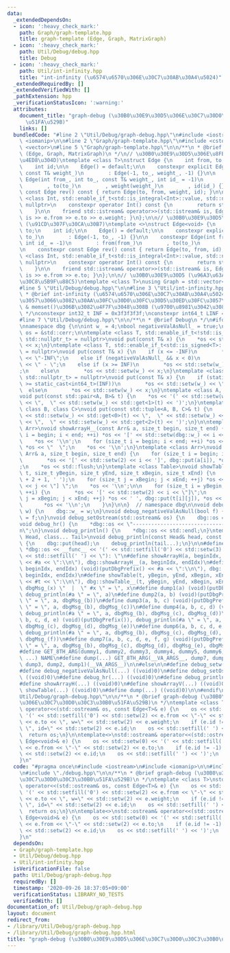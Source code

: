 ```yaml
---
data:
  _extendedDependsOn:
  - icon: ':heavy_check_mark:'
    path: Graph/graph-template.hpp
    title: graph-template (Edge, Graph, MatrixGraph)
  - icon: ':heavy_check_mark:'
    path: Util/Debug/debug.hpp
    title: Debug
  - icon: ':heavy_check_mark:'
    path: Util/int-infinity.hpp
    title: "int-infinity (\u6574\u6570\u306E\u30C7\u30AB\u30A4\u5024)"
  _extendedRequiredBy: []
  _extendedVerifiedWith: []
  _pathExtension: hpp
  _verificationStatusIcon: ':warning:'
  attributes:
    document_title: "graph-debug (\u30B0\u30E9\u30D5\u306E\u30C7\u30D0\u30C3\u30B0\
      \u51FA\u529B)"
    links: []
  bundledCode: "#line 2 \"Util/Debug/graph-debug.hpp\"\n#include <iostream>\n#include\
    \ <iomanip>\n\n#line 2 \"Graph/graph-template.hpp\"\n#include <cstdint>\n#include\
    \ <vector>\n#line 5 \"Graph/graph-template.hpp\"\n\n/**\n * @brief graph-template\
    \ (Edge, Graph, MatrixGraph)\n */\n// \u30B0\u30E9\u30D5\u306E\u8FBA (\u91CD\u307F\
    \u4ED8\u304D)\ntemplate <class T>\nstruct Edge {\n    int from, to;\n    T weight;\n\
    \    int id;\n\n    Edge() = default;\n\n    constexpr explicit Edge(int to_,\
    \ const T& weight_)\n        : Edge(-1, to_, weight_, -1) {}\n\n    constexpr\
    \ Edge(int from_, int to_, const T& weight_, int id_ = -1)\n        : from(from_)\n\
    \        , to(to_)\n        , weight(weight_)\n        , id(id_) {}\n\n    constexpr\
    \ const Edge rev() const { return Edge(to, from, weight, id); }\n\n    template\
    \ <class Int, std::enable_if_t<std::is_integral<Int>::value, std::nullptr_t> =\
    \ nullptr>\n    constexpr operator Int() const {\n        return static_cast<Int>(to);\n\
    \    }\n\n    friend std::istream& operator>>(std::istream& is, Edge& e) { return\
    \ is >> e.from >> e.to >> e.weight; }\n};\n\n// \u30B0\u30E9\u30D5\u306E\u8FBA\
    \ (\u91CD\u307F\u30CA\u30B7)\ntemplate <>\nstruct Edge<void> {\n    int from,\
    \ to;\n    int id;\n\n    Edge() = default;\n\n    constexpr explicit Edge(int\
    \ to_)\n        : Edge(-1, to_, -1) {}\n\n    constexpr Edge(int from_, int to_,\
    \ int id_ = -1)\n        : from(from_)\n        , to(to_)\n        , id(id_) {}\n\
    \n    constexpr const Edge rev() const { return Edge(to, from, id); }\n\n    template\
    \ <class Int, std::enable_if_t<std::is_integral<Int>::value, std::nullptr_t> =\
    \ nullptr>\n    constexpr operator Int() const {\n        return static_cast<Int>(to);\n\
    \    }\n\n    friend std::istream& operator>>(std::istream& is, Edge& e) { return\
    \ is >> e.from >> e.to; }\n};\n\n// \u30B0\u30E9\u30D5 (\u96A3\u63A5\u30EA\u30B9\
    \u30C8\u5B9F\u88C5)\ntemplate <class T>\nusing Graph = std::vector<std::vector<Edge<T>>>;\n\
    #line 5 \"Util/Debug/debug.hpp\"\n\n#line 3 \"Util/int-infinity.hpp\"\n\n/**\n\
    \ * @brief int-infinity (\u6574\u6570\u306E\u30C7\u30AB\u30A4\u5024)\n * 2\u500D\
    \u3057\u3066\u3082\u30AA\u30FC\u30D0\u30FC\u30D5\u30ED\u30FC\u3057\u306A\u3044\
    \ & memset()\u306B\u3082\u4F7F\u3048\u308B (\u9700\u8981\u3042\u308B\uFF1F)\n\
    \ */\nconstexpr int32_t INF = 0x3f3f3f3f;\nconstexpr int64_t LINF = 0x3f3f3f3f3f3f3f3fLL;\n\
    #line 7 \"Util/Debug/debug.hpp\"\n\n/**\n * @brief Debug\n */\n#ifdef LOCAL_DEBUG\n\
    \nnamespace dbg {\n\nint w_ = 4;\nbool negativeValAsNull_ = true;\nstd::ostream*\
    \ os = &std::cerr;\n\ntemplate <class T, std::enable_if_t<!std::is_arithmetic<T>::value,\
    \ std::nullptr_t> = nullptr>\nvoid put(const T& x) {\n    *os << std::setw(w_)\
    \ << x;\n}\ntemplate <class T, std::enable_if_t<std::is_signed<T>::value, std::nullptr_t>\
    \ = nullptr>\nvoid put(const T& x) {\n    if (x <= -INF)\n        *os << std::setw(w_)\
    \ << \"-INF\";\n    else if (negativeValAsNull_ && x < 0)\n        *os << std::setw(w_)\
    \ << \" - \";\n    else if (x >= INF)\n        *os << std::setw(w_) << \"INF\"\
    ;\n    else\n        *os << std::setw(w_) << x;\n}\ntemplate <class T, std::enable_if_t<std::is_unsigned<T>::value,\
    \ std::nullptr_t> = nullptr>\nvoid put(const T& x) {\n    if (static_cast<int64_t>(x)\
    \ >= static_cast<int64_t>(INF))\n        *os << std::setw(w_) << \"INF\";\n  \
    \  else\n        *os << std::setw(w_) << x;\n}\ntemplate <class A, class B>\n\
    void put(const std::pair<A, B>& t) {\n    *os << '(' << std::setw(w_) << std::get<0>(t)\
    \ << \",  \" << std::setw(w_) << std::get<1>(t) << ')';\n}\ntemplate <class A,\
    \ class B, class C>\nvoid put(const std::tuple<A, B, C>& t) {\n    *os << '('\
    \ << std::setw(w_) << std::get<0>(t) << \",  \" << std::setw(w_) << std::get<1>(t)\
    \ << \",  \" << std::setw(w_) << std::get<2>(t) << ')';\n}\n\ntemplate <class\
    \ Arr>\nvoid showArrayH__(const Arr& a, size_t begin, size_t end) {\n    for (size_t\
    \ i = begin; i < end; ++i) *os << '[' << std::setw(dbg::w_) << i << \"] \";\n\
    \    *os << '\\n';\n    for (size_t i = begin; i < end; ++i) *os << ' ', dbg::put(a[i]),\
    \ *os << \"  \";\n    *os << '\\n';\n}\ntemplate <class Arr>\nvoid showArrayV__(const\
    \ Arr& a, size_t begin, size_t end) {\n    for (size_t i = begin; i < end; ++i)\n\
    \        *os << '[' << std::setw(2) << i << ']', dbg::put(a[i]), *os << \"\\n\"\
    ;\n    *os << std::flush;\n}\ntemplate <class Table>\nvoid showTable__(const Table&\
    \ t, size_t yBegin, size_t yEnd, size_t xBegin, size_t xEnd) {\n    *os << std::string(1\
    \ + 2 + 1, ' ');\n    for (size_t j = xBegin; j < xEnd; ++j) *os << '[' << std::setw(dbg::w_)\
    \ << j << \"] \";\n    *os << '\\n';\n\n    for (size_t i = yBegin; i < yEnd;\
    \ ++i) {\n        *os << '[' << std::setw(2) << i << \"]\";\n        for (size_t\
    \ j = xBegin; j < xEnd; ++j) *os << ' ', dbg::put(t[i][j]), *os << \"  \";\n \
    \       *os << '\\n';\n    }\n}\n\n}  // namespace dbg\n\nvoid debug_setw(int\
    \ w) {\n    dbg::w_ = w;\n}\nvoid debug_negativeValAsNull(bool f) {\n    dbg::negativeValAsNull_\
    \ = f;\n}\nvoid debug_setOstream(std::ostream& os) {\n    dbg::os = &os;\n}\n\
    void debug_hr() {\n    *dbg::os << \"----------------------------------------------------------------------\\\
    n\";\n}\nvoid debug_println() {\n    *dbg::os << std::endl;\n}\ntemplate <class\
    \ Head, class... Tail>\nvoid debug_println(const Head& head, const Tail&... tail)\
    \ {\n    dbg::put(head);\n    debug_println(tail...);\n}\n\n#define putDbgPrefix()\
    \ *dbg::os << __func__ << '(' << std::setfill('0') << std::setw(3) << __LINE__\
    \ << std::setfill(' ') << \"): \"\n#define showArrayH(a, beginIdx, endIdx) (void)(putDbgPrefix()\
    \ << #a << \":\\n\"), dbg::showArrayH__(a, beginIdx, endIdx)\n#define showArrayV(a,\
    \ beginIdx, endIdx) (void)(putDbgPrefix() << #a << \":\\n\"), dbg::showArrayV__(a,\
    \ beginIdx, endIdx)\n#define showTable(t, yBegin, yEnd, xBegin, xEnd) (void)(putDbgPrefix()\
    \ << #t << \":\\n\"), dbg::showTable__(t, yBegin, yEnd, xBegin, xEnd)\n#define\
    \ dbgMsg_(x) \"  |  \" #x \" = \", x\n#define dump1(a) (void)(putDbgPrefix()),\
    \ debug_println(#a \" = \", a)\n#define dump2(a, b) (void)(putDbgPrefix()), debug_println(#a\
    \ \" = \", a, dbgMsg_(b))\n#define dump3(a, b, c) (void)(putDbgPrefix()), debug_println(#a\
    \ \" = \", a, dbgMsg_(b), dbgMsg_(c))\n#define dump4(a, b, c, d) (void)(putDbgPrefix()),\
    \ debug_println(#a \" = \", a, dbgMsg_(b), dbgMsg_(c), dbgMsg_(d))\n#define dump5(a,\
    \ b, c, d, e) (void)(putDbgPrefix()), debug_println(#a \" = \", a, dbgMsg_(b),\
    \ dbgMsg_(c), dbgMsg_(d), dbgMsg_(e))\n#define dump6(a, b, c, d, e, f) (void)(putDbgPrefix()),\
    \ debug_println(#a \" = \", a, dbgMsg_(b), dbgMsg_(c), dbgMsg_(d), dbgMsg_(e),\
    \ dbgMsg_(f))\n#define dump7(a, b, c, d, e, f, g) (void)(putDbgPrefix()), debug_println(#a\
    \ \" = \", a, dbgMsg_(b), dbgMsg_(c), dbgMsg_(d), dbgMsg_(e), dbgMsg_(f), dbgMsg_(g))\n\
    #define GET_8TH_ARG(dummy1, dummy2, dummy3, dummy4, dummy5, dummy6, dumy7, NAME,\
    \ ...) NAME\n#define dump(...) GET_8TH_ARG(__VA_ARGS__, dump7, dump6, dump5, dump4,\
    \ dump3, dump2, dump1)(__VA_ARGS__)\n\n#else\n\n#define debug_setw(...) ((void)0)\n\
    #define debug_negativeValAsNull(...) ((void)0)\n#define debug_setOstream(...)\
    \ ((void)0)\n#define debug_hr(...) ((void)0)\n#define debug_println(...) ((void)0)\n\
    #define showArrayH(...) ((void)0)\n#define showArrayV(...) ((void)0)\n#define\
    \ showTable(...) ((void)0)\n#define dump(...) ((void)0)\n\n#endif\n#line 7 \"\
    Util/Debug/graph-debug.hpp\"\n\n/**\n * @brief graph-debug (\u30B0\u30E9\u30D5\
    \u306E\u30C7\u30D0\u30C3\u30B0\u51FA\u529B)\n */\ntemplate <class T>\nstd::ostream&\
    \ operator<<(std::ostream& os, const Edge<T>& e) {\n    os << std::setw(0) <<\
    \ '(' << std::setfill('0') << std::setw(2) << e.from << \"-\" << std::setw(2)\
    \ << e.to << \", w=\" << std::setw(2) << e.weight;\n    if (e.id != -1) os <<\
    \ \", id=\" << std::setw(2) << e.id;\n    os << std::setfill(' ') << ')';\n  \
    \  return os;\n}\n\ntemplate<>\nstd::ostream& operator<<(std::ostream& os, const\
    \ Edge<void>& e) {\n    os << std::setw(0) << '(' << std::setfill('0') << std::setw(2)\
    \ << e.from << \"-\" << std::setw(2) << e.to;\n    if (e.id != -1) os << \", id=\"\
    \ << std::setw(2) << e.id;\n    os << std::setfill(' ') << ')';\n    return os;\n\
    }\n"
  code: "#pragma once\n#include <iostream>\n#include <iomanip>\n\n#include \"../../Graph/graph-template.hpp\"\
    \n#include \"./debug.hpp\"\n\n/**\n * @brief graph-debug (\u30B0\u30E9\u30D5\u306E\
    \u30C7\u30D0\u30C3\u30B0\u51FA\u529B)\n */\ntemplate <class T>\nstd::ostream&\
    \ operator<<(std::ostream& os, const Edge<T>& e) {\n    os << std::setw(0) <<\
    \ '(' << std::setfill('0') << std::setw(2) << e.from << \"-\" << std::setw(2)\
    \ << e.to << \", w=\" << std::setw(2) << e.weight;\n    if (e.id != -1) os <<\
    \ \", id=\" << std::setw(2) << e.id;\n    os << std::setfill(' ') << ')';\n  \
    \  return os;\n}\n\ntemplate<>\nstd::ostream& operator<<(std::ostream& os, const\
    \ Edge<void>& e) {\n    os << std::setw(0) << '(' << std::setfill('0') << std::setw(2)\
    \ << e.from << \"-\" << std::setw(2) << e.to;\n    if (e.id != -1) os << \", id=\"\
    \ << std::setw(2) << e.id;\n    os << std::setfill(' ') << ')';\n    return os;\n\
    }\n"
  dependsOn:
  - Graph/graph-template.hpp
  - Util/Debug/debug.hpp
  - Util/int-infinity.hpp
  isVerificationFile: false
  path: Util/Debug/graph-debug.hpp
  requiredBy: []
  timestamp: '2020-09-26 18:37:05+09:00'
  verificationStatus: LIBRARY_NO_TESTS
  verifiedWith: []
documentation_of: Util/Debug/graph-debug.hpp
layout: document
redirect_from:
- /library/Util/Debug/graph-debug.hpp
- /library/Util/Debug/graph-debug.hpp.html
title: "graph-debug (\u30B0\u30E9\u30D5\u306E\u30C7\u30D0\u30C3\u30B0\u51FA\u529B)"
---
```

